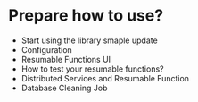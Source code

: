 # Prepare how to use?
* Start using the library smaple update
* Configuration
* Resumable Functions UI
* How to test your resumable functions?
* Distributed Services and Resumable Function
* Database Cleaning Job